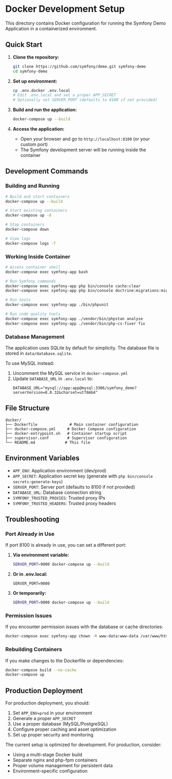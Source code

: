 # Docker Development Setup

This directory contains Docker configuration for running the Symfony Demo Application in a containerized environment.

## Quick Start

1. **Clone the repository:**
   ```bash
   git clone https://github.com/symfony/demo.git symfony-demo
   cd symfony-demo
   ```

2. **Set up environment:**
   ```bash
   cp .env.docker .env.local
   # Edit .env.local and set a proper APP_SECRET
   # Optionally set SERVER_PORT (defaults to 8100 if not provided)
   ```

3. **Build and run the application:**
   ```bash
   docker-compose up --build
   ```

4. **Access the application:**
   - Open your browser and go to `http://localhost:8100` (or your custom port)
   - The Symfony development server will be running inside the container

## Development Commands

### Building and Running
```bash
# Build and start containers
docker-compose up --build

# Start existing containers
docker-compose up -d

# Stop containers
docker-compose down

# View logs
docker-compose logs -f
```

### Working Inside Container
```bash
# Access container shell
docker-compose exec symfony-app bash

# Run Symfony commands
docker-compose exec symfony-app php bin/console cache:clear
docker-compose exec symfony-app php bin/console doctrine:migrations:migrate

# Run tests
docker-compose exec symfony-app ./bin/phpunit

# Run code quality tools
docker-compose exec symfony-app ./vendor/bin/phpstan analyse
docker-compose exec symfony-app ./vendor/bin/php-cs-fixer fix
```

### Database Management
The application uses SQLite by default for simplicity. The database file is stored in `data/database.sqlite`.

To use MySQL instead:
1. Uncomment the MySQL service in `docker-compose.yml`
2. Update `DATABASE_URL` in `.env.local` to:
   ```
   DATABASE_URL="mysql://app:app@mysql:3306/symfony_demo?serverVersion=8.0.32&charset=utf8mb4"
   ```

## File Structure

```
docker/
├── Dockerfile              # Main container configuration
├── docker-compose.yml     # Docker Compose configuration
├── docker-entrypoint.sh   # Container startup script
├── supervisor.conf        # Supervisor configuration
└── README.md             # This file
```

## Environment Variables

- `APP_ENV`: Application environment (dev/prod)
- `APP_SECRET`: Application secret key (generate with `php bin/console secrets:generate-keys`)
- `SERVER_PORT`: Server port (defaults to 8100 if not provided)
- `DATABASE_URL`: Database connection string
- `SYMFONY_TRUSTED_PROXIES`: Trusted proxy IPs
- `SYMFONY_TRUSTED_HEADERS`: Trusted proxy headers

## Troubleshooting

### Port Already in Use
If port 8100 is already in use, you can set a different port:

1. **Via environment variable:**
   ```bash
   SERVER_PORT=9000 docker-compose up --build
   ```

2. **Or in .env.local:**
   ```
   SERVER_PORT=9000
   ```

3. **Or temporarily:**
   ```bash
   SERVER_PORT=9000 docker-compose up --build
   ```

### Permission Issues
If you encounter permission issues with the database or cache directories:
```bash
docker-compose exec symfony-app chown -R www-data:www-data /var/www/html/var /var/www/html/data
```

### Rebuilding Containers
If you make changes to the Dockerfile or dependencies:
```bash
docker-compose build --no-cache
docker-compose up
```

## Production Deployment

For production deployment, you should:

1. Set `APP_ENV=prod` in your environment
2. Generate a proper `APP_SECRET`
3. Use a proper database (MySQL/PostgreSQL)
4. Configure proper caching and asset optimization
5. Set up proper security and monitoring

The current setup is optimized for development. For production, consider:
- Using a multi-stage Docker build
- Separate nginx and php-fpm containers
- Proper volume management for persistent data
- Environment-specific configuration